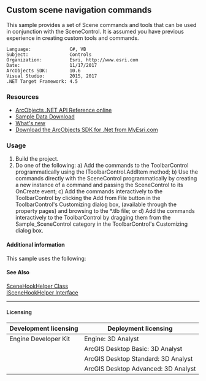 ## Custom scene navigation commands

This sample provides a set of Scene commands and tools that can be used in conjunction with the SceneControl. It is assumed you have previous experience in creating custom tools and commands.   


<!-- TODO: Fill this section below with metadata about this sample-->
```
Language:              C#, VB
Subject:               Controls
Organization:          Esri, http://www.esri.com
Date:                  11/17/2017
ArcObjects SDK:        10.6
Visual Studio:         2015, 2017
.NET Target Framework: 4.5
```

### Resources

* [ArcObjects .NET API Reference online](http://desktop.arcgis.com/en/arcobjects/latest/net/webframe.htm)  
* [Sample Data Download](../../releases)  
* [What's new](http://desktop.arcgis.com/en/arcobjects/latest/net/webframe.htm#05247c04-bfd9-4e36-ae09-bc6e833c3b14.htm)  
* [Download the ArcObjects SDK for .Net from MyEsri.com](https://my.esri.com/)  

### Usage
1. Build the project.  
1. Do one of the following: a) Add the commands to the ToolbarControl programmatically using the IToolbarControl.AddItem method; b) Use the commands directly with the SceneControl programmatically by creating a new instance of a command and passing the SceneControl to its OnCreate event; c) Add the commands interactively to the ToolbarControl by clicking the Add from File button in the ToolbarControl's Customizing dialog box, (available through the property pages) and browsing to the *.tlb file; or d) Add the commands interactively to the ToolbarControl by dragging them from the Sample_SceneControl category in the ToolbarControl's Customizing dialog box.  





#### Additional information  
<div xmlns="http://www.w3.org/1999/xhtml" xmlns:my="http://schemas.microsoft.com/office/infopath/2003/myXSD/2006-02-10T23:25:53">This sample uses the following:</div>  


#### See Also  
[SceneHookHelper Class](http://desktop.arcgis.com/search/?q=SceneHookHelper%20Class&p=0&language=en&product=arcobjects-sdk-dotnet&version=&n=15&collection=help)  
[ISceneHookHelper Interface](http://desktop.arcgis.com/search/?q=ISceneHookHelper%20Interface&p=0&language=en&product=arcobjects-sdk-dotnet&version=&n=15&collection=help)  


---------------------------------

#### Licensing  
| Development licensing | Deployment licensing | 
| ------------- | ------------- | 
| Engine Developer Kit | Engine: 3D Analyst |  
|  | ArcGIS Desktop Basic: 3D Analyst |  
|  | ArcGIS Desktop Standard: 3D Analyst |  
|  | ArcGIS Desktop Advanced: 3D Analyst |  


